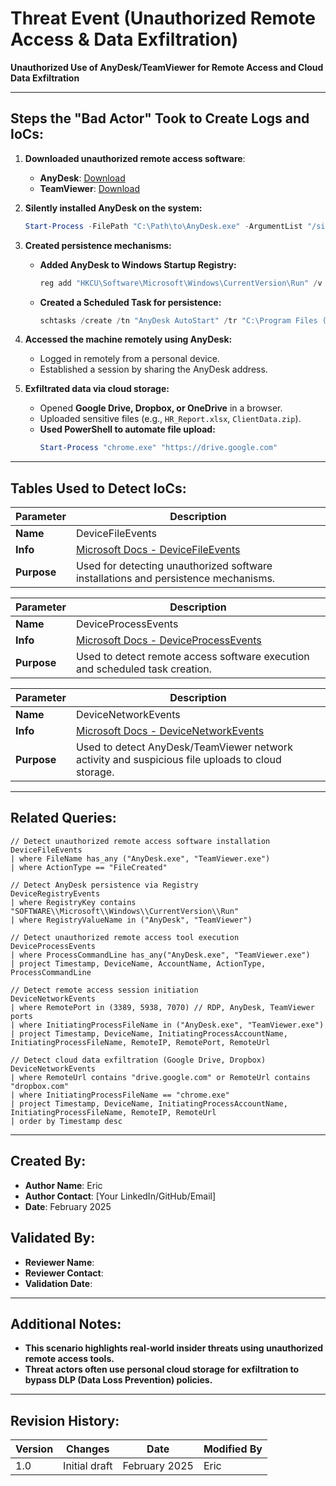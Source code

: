 # Threat Event (Unauthorized Remote Access & Data Exfiltration)
**Unauthorized Use of AnyDesk/TeamViewer for Remote Access and Cloud Data Exfiltration**  

---

## Steps the "Bad Actor" Took to Create Logs and IoCs:
1. **Downloaded unauthorized remote access software**:  
   - **AnyDesk**: [Download](https://anydesk.com/en/downloads)  
   - **TeamViewer**: [Download](https://www.teamviewer.com/en/download/windows/)  

2. **Silently installed AnyDesk on the system:**  
   ```powershell
   Start-Process -FilePath "C:\Path\to\AnyDesk.exe" -ArgumentList "/silent" -Wait
   ```

3. **Created persistence mechanisms:**  
   - **Added AnyDesk to Windows Startup Registry:**  
     ```powershell
     reg add "HKCU\Software\Microsoft\Windows\CurrentVersion\Run" /v "AnyDesk" /t REG_SZ /d "C:\Program Files (x86)\AnyDesk\AnyDesk.exe"
     ```
   - **Created a Scheduled Task for persistence:**  
     ```powershell
     schtasks /create /tn "AnyDesk AutoStart" /tr "C:\Program Files (x86)\AnyDesk\AnyDesk.exe" /sc onlogon /rl highest
     ```

4. **Accessed the machine remotely using AnyDesk:**  
   - Logged in remotely from a personal device.
   - Established a session by sharing the AnyDesk address.

5. **Exfiltrated data via cloud storage:**  
   - Opened **Google Drive, Dropbox, or OneDrive** in a browser.
   - Uploaded sensitive files (e.g., `HR_Report.xlsx`, `ClientData.zip`).
   - **Used PowerShell to automate file upload:**  
     ```powershell
     Start-Process "chrome.exe" "https://drive.google.com"
     ```

---

## Tables Used to Detect IoCs:

| **Parameter**       | **Description**                                                              |
|---------------------|------------------------------------------------------------------------------|
| **Name**           | DeviceFileEvents |
| **Info**           | [Microsoft Docs - DeviceFileEvents](https://learn.microsoft.com/en-us/defender-xdr/advanced-hunting-deviceinfo-table) |
| **Purpose**        | Used for detecting unauthorized software installations and persistence mechanisms. |

| **Parameter**       | **Description**                                                              |
|---------------------|------------------------------------------------------------------------------|
| **Name**           | DeviceProcessEvents |
| **Info**           | [Microsoft Docs - DeviceProcessEvents](https://learn.microsoft.com/en-us/defender-xdr/advanced-hunting-deviceinfo-table) |
| **Purpose**        | Used to detect remote access software execution and scheduled task creation. |

| **Parameter**       | **Description**                                                              |
|---------------------|------------------------------------------------------------------------------|
| **Name**           | DeviceNetworkEvents |
| **Info**           | [Microsoft Docs - DeviceNetworkEvents](https://learn.microsoft.com/en-us/defender-xdr/advanced-hunting-devicenetworkevents-table) |
| **Purpose**        | Used to detect AnyDesk/TeamViewer network activity and suspicious file uploads to cloud storage. |

---

## Related Queries:

```kql
// Detect unauthorized remote access software installation
DeviceFileEvents
| where FileName has_any ("AnyDesk.exe", "TeamViewer.exe")
| where ActionType == "FileCreated"

// Detect AnyDesk persistence via Registry
DeviceRegistryEvents
| where RegistryKey contains "SOFTWARE\\Microsoft\\Windows\\CurrentVersion\\Run"
| where RegistryValueName in ("AnyDesk", "TeamViewer")

// Detect unauthorized remote access tool execution
DeviceProcessEvents
| where ProcessCommandLine has_any("AnyDesk.exe", "TeamViewer.exe")
| project Timestamp, DeviceName, AccountName, ActionType, ProcessCommandLine

// Detect remote access session initiation
DeviceNetworkEvents
| where RemotePort in (3389, 5938, 7070) // RDP, AnyDesk, TeamViewer ports
| where InitiatingProcessFileName in ("AnyDesk.exe", "TeamViewer.exe")
| project Timestamp, DeviceName, InitiatingProcessAccountName, InitiatingProcessFileName, RemoteIP, RemotePort, RemoteUrl

// Detect cloud data exfiltration (Google Drive, Dropbox)
DeviceNetworkEvents
| where RemoteUrl contains "drive.google.com" or RemoteUrl contains "dropbox.com"
| where InitiatingProcessFileName == "chrome.exe"
| project Timestamp, DeviceName, InitiatingProcessAccountName, InitiatingProcessFileName, RemoteIP, RemoteUrl
| order by Timestamp desc
```

---

## Created By:
- **Author Name**: Eric
- **Author Contact**: [Your LinkedIn/GitHub/Email]  
- **Date**: February 2025  

## Validated By:
- **Reviewer Name**:  
- **Reviewer Contact**:  
- **Validation Date**:  

---

## Additional Notes:
- **This scenario highlights real-world insider threats using unauthorized remote access tools.**
- **Threat actors often use personal cloud storage for exfiltration to bypass DLP (Data Loss Prevention) policies.**

---

## Revision History:

| **Version** | **Changes**                   | **Date**         | **Modified By**   |
|-------------|-------------------------------|------------------|-------------------|
| 1.0         | Initial draft                  | February 2025    | Eric |
